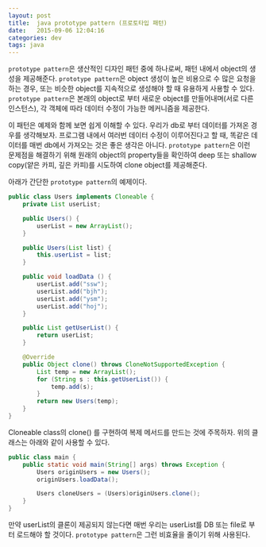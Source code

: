 ```yaml
---
layout: post
title:  java prototype pattern (프로토타입 패턴)
date:   2015-09-06 12:04:16
categories: dev
tags: java
---
```

`prototype pattern`은 생산적인 디자인 패턴 중에 하나로써, 패턴 내에서 object의 생성을 제공해준다. `prototype pattern`은 object 생성이 높은 비용으로 수 많은 요청을 하는 경우, 또는 비슷한 object를 지속적으로 생성해야 할 때 유용하게 사용할 수 있다. `prototype pattern`은 본래의 object로 부터 새로운 object를 만들어내며(서로 다른 인스턴스), 각 객체에 따라 데이터 수정이 가능한 메커니즘을 제공한다.

이 패턴은 예제와 함께 보면 쉽게 이해할 수 있다. 우리가 db로 부터 데이터를 가져온 경우를 생각해보자. 프로그램 내에서 여러번 데이터 수정이 이루어진다고 할 때, 똑같은 데이터를 매번 db에서 가져오는 것은 좋은 생각은 아니다. `prototype pattern`은 이런 문제점을 해결하기 위해 원래의 object의 property들을 확인하여 deep 또는 shallow copy(얕은 카피, 깊은 카피)를 시도하여 clone object를 제공해준다.

아래가 간단한 `prototype pattern`의 예제이다.

``` java
public class Users implements Cloneable {
    private List userList;

    public Users() {
        userList = new ArrayList();
    }

    public Users(List list) {
        this.userList = list;
    }

    public void loadData () {
        userList.add("ssw");
        userList.add("bjh");
        userList.add("ysm");
        userList.add("hoj");
    }

    public List getUserList() {
        return userList;
    }

    @Override
    public Object clone() throws CloneNotSupportedException {
        List temp = new ArrayList();
        for (String s : this.getUserList()) {
            temp.add(s);
        }
        return new Users(temp);
    }
}
```

Cloneable class의 clone() 를 구현하여 복제 메서드를 만드는 것에 주목하자. 위의 클래스는 아래와 같이 사용할 수 있다.

``` java
public class main {
    public static void main(String[] args) throws Exception {
        Users originUsers = new Users();
        originUsers.loadData();

        Users cloneUsers = (Users)originUsers.clone();
    }
}
```

만약 userList의 클론이 제공되지 않는다면 매번 우리는 userList를 DB 또는 file로 부터 로드해야 할 것이다. `prototype pattern`은 그런 비효율을 줄이기 위해 사용된다.

<!--
Check out the [Jekyll docs][jekyll] for more info on how to get the most out of Jekyll. File all bugs/feature requests at [Jekyll’s GitHub repo][jekyll-gh]. If you have questions, you can ask them on [Jekyll’s dedicated Help repository][jekyll-help].

[jekyll]:      http://jekyllrb.com
[jekyll-gh]:   https://github.com/jekyll/jekyll
[jekyll-help]: https://github.com/jekyll/jekyll-help
-->